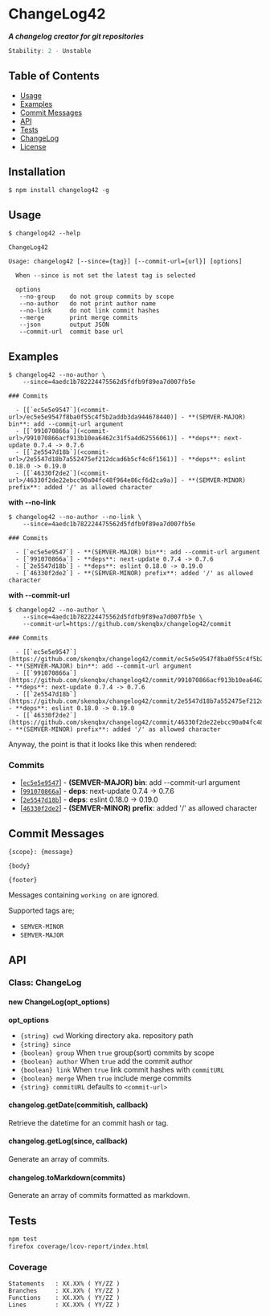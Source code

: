 # ChangeLog42

**_A changelog creator for git repositories_**

```js
Stability: 2 - Unstable
```

## Table of Contents

  - [Usage](#usage)
  - [Examples](#examples)
  - [Commit Messages](#commit-messages)
  - [API](#api)
  - [Tests](#tests)
  - [ChangeLog](./CHANGELOG.markdown)
  - [License](./LICENSE)

## Installation

```
$ npm install changelog42 -g
```

## Usage

```
$ changelog42 --help

ChangeLog42

Usage: changelog42 [--since={tag}] [--commit-url={url}] [options]

  When --since is not set the latest tag is selected

  options
   --no-group    do not group commits by scope
   --no-author   do not print author name
   --no-link     do not link commit hashes
   --merge       print merge commits
   --json        output JSON
   --commit-url  commit base url
```

## Examples

```
$ changelog42 --no-author \
    --since=4aedc1b782224475562d5fdfb9f89ea7d007fb5e

### Commits

  - [[`ec5e5e9547`](<commit-url>/ec5e5e9547f8ba0f55c4f5b2addb3da944678440)] - **(SEMVER-MAJOR) bin**: add --commit-url argument
  - [[`991070866a`](<commit-url>/991070866acf913b10ea6462c31f5a4d62556061)] - **deps**: next-update 0.7.4 -> 0.7.6
  - [[`2e5547d18b`](<commit-url>/2e5547d18b7a552475ef212dcad6b5cf4c6f1561)] - **deps**: eslint 0.18.0 -> 0.19.0
  - [[`46330f2de2`](<commit-url>/46330f2de22ebcc90a04fc48f964e86cf6d2ca9a)] - **(SEMVER-MINOR) prefix**: added '/' as allowed character
```

**with --no-link**

```
$ changelog42 --no-author --no-link \
    --since=4aedc1b782224475562d5fdfb9f89ea7d007fb5e

### Commits

  - [`ec5e5e9547`] - **(SEMVER-MAJOR) bin**: add --commit-url argument
  - [`991070866a`] - **deps**: next-update 0.7.4 -> 0.7.6
  - [`2e5547d18b`] - **deps**: eslint 0.18.0 -> 0.19.0
  - [`46330f2de2`] - **(SEMVER-MINOR) prefix**: added '/' as allowed character
```

**with --commit-url**

```
$ changelog42 --no-author \
    --since=4aedc1b782224475562d5fdfb9f89ea7d007fb5e \
    --commit-url=https://github.com/skenqbx/changelog42/commit

### Commits

  - [[`ec5e5e9547`](https://github.com/skenqbx/changelog42/commit/ec5e5e9547f8ba0f55c4f5b2addb3da944678440)] - **(SEMVER-MAJOR) bin**: add --commit-url argument
  - [[`991070866a`](https://github.com/skenqbx/changelog42/commit/991070866acf913b10ea6462c31f5a4d62556061)] - **deps**: next-update 0.7.4 -> 0.7.6
  - [[`2e5547d18b`](https://github.com/skenqbx/changelog42/commit/2e5547d18b7a552475ef212dcad6b5cf4c6f1561)] - **deps**: eslint 0.18.0 -> 0.19.0
  - [[`46330f2de2`](https://github.com/skenqbx/changelog42/commit/46330f2de22ebcc90a04fc48f964e86cf6d2ca9a)] - **(SEMVER-MINOR) prefix**: added '/' as allowed character
```

Anyway, the point is that it looks like this when rendered:

### Commits

  - [[`ec5e5e9547`](https://github.com/skenqbx/changelog42/commit/ec5e5e9547f8ba0f55c4f5b2addb3da944678440)] - **(SEMVER-MAJOR) bin**: add --commit-url argument
  - [[`991070866a`](https://github.com/skenqbx/changelog42/commit/991070866acf913b10ea6462c31f5a4d62556061)] - **deps**: next-update 0.7.4 -> 0.7.6
  - [[`2e5547d18b`](https://github.com/skenqbx/changelog42/commit/2e5547d18b7a552475ef212dcad6b5cf4c6f1561)] - **deps**: eslint 0.18.0 -> 0.19.0
  - [[`46330f2de2`](https://github.com/skenqbx/changelog42/commit/46330f2de22ebcc90a04fc48f964e86cf6d2ca9a)] - **(SEMVER-MINOR) prefix**: added '/' as allowed character

## Commit Messages

```
{scope}: {message}

{body}

{footer}
```

Messages containing `working on` are ignored.

Supported tags are;

 - `SEMVER-MINOR`
 - `SEMVER-MAJOR`

## API

### Class: ChangeLog

#### new ChangeLog(opt_options)

**opt_options**

  - `{string} cwd` Working directory aka. repository path
  - `{string} since`
  - `{boolean} group` When `true` group(sort) commits by scope
  - `{boolean} author` When `true` add the commit author
  - `{boolean} link` When `true` link commit hashes with `commitURL`
  - `{boolean} merge` When `true` include merge commits
  - `{string} commitURL` defaults to `<commit-url>`

#### changelog.getDate(commitish, callback)
Retrieve the datetime for an commit hash or tag.

#### changelog.getLog(since, callback)
Generate an array of commits.

#### changelog.toMarkdown(commits)
Generate an array of commits formatted as markdown.

## Tests

```bash
npm test
firefox coverage/lcov-report/index.html
```

### Coverage

```
Statements   : XX.XX% ( YY/ZZ )
Branches     : XX.XX% ( YY/ZZ )
Functions    : XX.XX% ( YY/ZZ )
Lines        : XX.XX% ( YY/ZZ )
```
